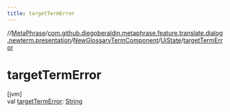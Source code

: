```yaml
---
title: targetTermError
---
```

//[MetaPhrase](../../../../index.html)/[com.github.diegoberaldin.metaphrase.feature.translate.dialog.newterm.presentation](../../index.html)/[NewGlossaryTermComponent](../index.html)/[UiState](index.html)/[targetTermError](target-term-error.html)



# targetTermError



[jvm]\
val [targetTermError](target-term-error.html): [String](https://kotlinlang.org/api/latest/jvm/stdlib/kotlin/-string/index.html)




